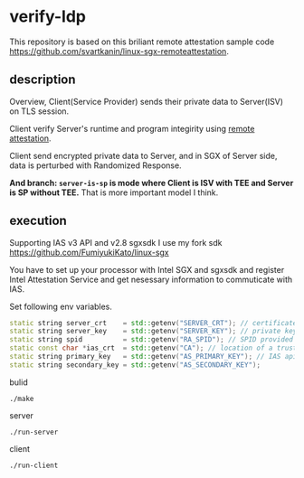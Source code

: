 # verify-ldp
This repository is based on this briliant remote attestation sample code https://github.com/svartkanin/linux-sgx-remoteattestation.

## description

Overview, Client(Service Provider) sends their private data to Server(ISV) on TLS session.

Client verify Server's runtime and program integirity using [remote attestation](https://software.intel.com/en-us/articles/code-sample-intel-software-guard-extensions-remote-attestation-end-to-end-example).

Client send encrypted private data to Server, and in SGX of Server side, data is perturbed with Randomized Response.

**And branch: `server-is-sp` is mode where Client is ISV with TEE and Server is SP without TEE.** That is more important model I think.

## execution
Supporting IAS v3 API and v2.8 sgxsdk
I use my fork sdk https://github.com/FumiyukiKato/linux-sgx

You have to set up your processor with Intel SGX and sgxsdk and register Intel Attestation Service and get nesessary information to commuticate with IAS.


Set following env variables.

```c++
static string server_crt    = std::getenv("SERVER_CRT"); // certificate for the HTTPS connection between the SP and the App
static string server_key    = std::getenv("SERVER_KEY"); // private key for the HTTPS connection
static string spid          = std::getenv("RA_SPID"); // SPID provided by Intel after registration for the IAS service
static const char *ias_crt  = std::getenv("CA"); // location of a trusted Attestation Report Signing CA Certificate
static string primary_key   = std::getenv("AS_PRIMARY_KEY"); // IAS api key
static string secondary_key = std::getenv("AS_SECONDARY_KEY");
```


bulid
```
./make
```

server
```
./run-server
```

client
```
./run-client
```
